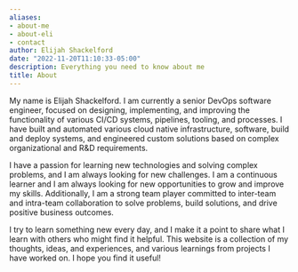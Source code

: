 ```yaml
---
aliases:
- about-me
- about-eli
- contact
author: Elijah Shackelford
date: "2022-11-20T11:10:33-05:00"
description: Everything you need to know about me
title: About
---
```


My name is Elijah Shackelford. I am currently a senior DevOps software engineer, focused on designing, implementing, and improving the functionality of various CI/CD systems, pipelines, tooling, and processes. I have built and automated various cloud native infrastructure, software, build and deploy systems, and engineered custom solutions based on complex organizational and R&D requirements.

I have a passion for learning new technologies and solving complex problems, and I am always looking for new challenges. I am a continuous learner and I am always looking for new opportunities to grow and improve my skills. Additionally, I am a strong team player committed to inter-team and intra-team collaboration to solve problems, build solutions, and drive positive business outcomes.

I try to learn something new every day, and I make it a point to share what I learn with others who might find it helpful. This website is a collection of my thoughts, ideas, and experiences, and various learnings from projects I have worked on. I hope you find it useful!
